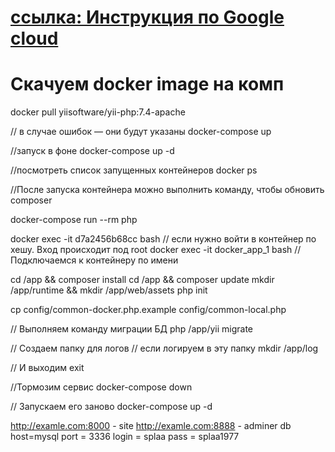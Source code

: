 #  [ссылка: Инструкция по Google cloud](https://docs.google.com/document/d/144eI2NVO05XxZ2xTOvmInJeOlf5XHTP8Zyuvw5gIDD8/edit?usp=sharing)







# Скачуем docker image на комп 
docker pull yiisoftware/yii-php:7.4-apache

//  в случае ошибок — они будут указаны
docker-compose up 

//запуск в фоне
docker-compose up -d  

//посмотреть список запущенных контейнеров
docker ps  								

//После запуска контейнера можно выполнить команду, чтобы обновить composer

docker-compose run --rm php 

docker exec -it d7a2456b68cc bash  		// если нужно войти в контейнер по хешу. Вход происходит под root
docker exec -it docker_app_1 bash 		// Подключаемся к контейнеру по имени

cd /app && composer install
cd /app && composer update
mkdir /app/runtime && mkdir /app/web/assets
php init

cp config/common-docker.php.example config/common-local.php

//	Выполняем команду миграции БД php 
/app/yii migrate

//	Создаем папку для логов 
// если логируем в эту папку
mkdir /app/log

// И выходим 
exit

//Тормозим сервис
docker-compose down

// Запускаем его заново 
docker-compose up -d


http://examle.com:8000 - site
http://examle.com:8888 - adminer
db host=mysql
port = 3336
login = splaa
pass = splaa1977